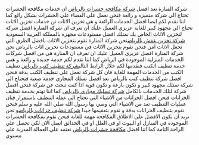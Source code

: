 شركة المنارة تعد افضل <a href="https://www.elmanarh.com/%D8%B4%D8%B1%D9%83%D8%A9-%D9%85%D9%83%D8%A7%D9%81%D8%AD%D8%A9-%D8%AD%D8%B4%D8%B1%D8%A7%D8%AA-%D8%A8%D8%A7%D9%84%D8%B1%D9%8A%D8%A7%D8%B6/">شركة مكافحة حشرات بالرياض</a> ان خدمات مكافحة الحشرات تحتاج الي شركة متميزة و رائعة فنحن نعمل علي القضاء علي الحشرات بشكل رائع كما اننا نقدم لكم ايضا افضل الخدمات الرائعة و هي تخزين الاثاث تن خدمات تخزين الاثاث تحتاج الي مجهود كبير للغاية عزيزي العميل عليك ان تعرف ان شركة المنارة افضل شركة لتخزين الاثاث الخاص بك نمتلك افضل مستودعات مجهزة بالمملكة العربية السعودية  <a href="https://www.elmanarh.com/%D8%B4%D8%B1%D9%83%D8%A9-%D8%AA%D8%AE%D8%B2%D9%8A%D9%86-%D8%A7%D8%AB%D8%A7%D8%AB-%D8%A8%D8%A7%D9%84%D8%B1%D9%8A%D8%A7%D8%B6/">شركة تخزين عفش بالرياض</a>نحن شركة المنارة نقوم بتخزين الاثاث بافضل الطرق التي تجعل الاثاث امن فنحن نقوم بتخزين الاثاث في مستودعات تخزين اثاث بالرياض نحن شركة المنارة افضل عزيزي العميل عليك ان تعرف ان المنارة هي من افضل شركات الخدمات المنزلية الموجودة في الرياض كما اننا نقدم لكم خدمة جديدة و رائعة و هس خدمة تنظيف الكنب فنقدمها لكم خلال الرابط التالي<a href="https://www.elmanarh.com/%D8%B4%D8%B1%D9%83%D8%A9-%D8%AA%D9%86%D8%B8%D9%8A%D9%81-%D9%83%D9%86%D8%A8-%D8%A8%D8%A7%D9%84%D8%B1%D9%8A%D8%A7%D8%B6/">شركة تنظيف كنب بالرياض</a> تنظيف الكنب من الخدمات المهمة للغاية فان كل شركة تعمل علي تنظيف الكنب بدقة فنحن افضل شركة تنظيف كنب بالرياض نعد افضل تسلك المجاري خدمة صعبة فتحتاج الي شركة تمتلك مجهود كبير و تكون بارعة و تكون قوية اذا كنت تبحث عن شركة فنحن افضل شركة لتلك الخدمات بالكامل <a href="https://www.elmanarh.com/%D8%B4%D8%B1%D9%83%D8%A9-%D8%AA%D8%B3%D9%84%D9%8A%D9%83-%D9%85%D8%AC%D8%A7%D8%B1%D9%8A-%D8%A8%D8%A7%D9%84%D8%B1%D9%8A%D8%A7%D8%B6/">شركة تسليك مجاري بالرياض</a> كما اننا نهتم بخدمة تنظيف الخزانات فنحن افضل الخزانات من الاشياء التي تحتاج الي عملة التنظيف باستمرار فنان عمليات التنظيف تعد من الاشياء التي وصي بها رسول الله صلي الله عليه و سلم فنحن نقوم بتنظيف الخزانات بدقة و نقوم بتعقيمها جيدا  <a href="https://www.elmanarh.com/%D8%B4%D8%B1%D9%83%D8%A9-%D8%AA%D9%86%D8%B8%D9%8A%D9%81-%D8%AE%D8%B2%D8%A7%D9%86%D8%A7%D8%AA-%D8%A8%D8%A7%D9%84%D8%B1%D9%8A%D8%A7%D8%B6/">شركة تنظيف خزانات بالرياض</a>و نحن نريد ان نكون الافضل علي الاطلاق المكافحة مهمة للغاية فنحن نقوم بمكافحة الحشرات الموجودة في المنازل او البيوت او في الفلل او في الحدائق اتصل الان لكي تحصل علي الراحة التامة
كما اننا افضل <a href="https://www.elmanarh.com/%D8%B4%D8%B1%D9%83%D8%A9-%D9%85%D9%83%D8%A7%D9%81%D8%AD%D8%A9-%D8%AD%D8%B4%D8%B1%D8%A7%D8%AA-%D8%A8%D8%A7%D9%84%D8%B1%D9%8A%D8%A7%D8%B6/">مكافحة حشرات بالرياض</a>  نعتمد علي العمالة المدربة علي مستوي  

